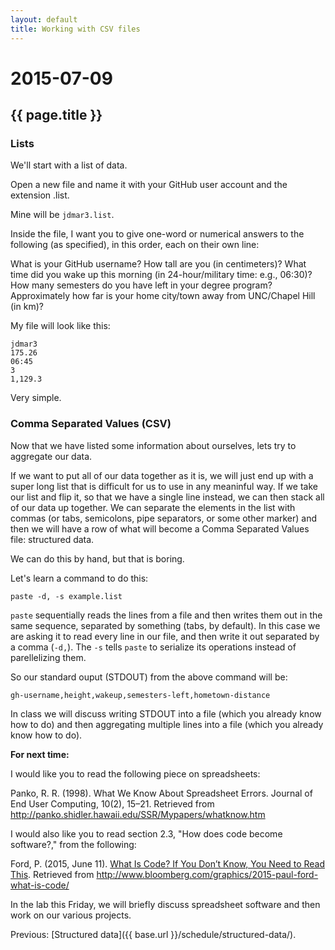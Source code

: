 ```yaml
---
layout: default
title: Working with CSV files
---
```


# 2015-07-09
## {{ page.title }}

### Lists

We'll start with a list of data. 

Open a new file and name it with your GitHub user account and the extension .list. 

Mine will be `jdmar3.list`. 

Inside the file, I want you to give one-word or numerical answers to the following (as specified), in this order, each on their own line:

What is your GitHub username?
How tall are you (in centimeters)?
What time did you wake up this morning (in 24-hour/military time: e.g., 06:30)?
How many semesters do you have left in your degree program? 
Approximately how far is your home city/town away from UNC/Chapel Hill (in km)?

My file will look like this:

```
jdmar3
175.26
06:45
3
1,129.3
```

Very simple. 

### Comma Separated Values (CSV)

Now that we have listed some information about ourselves, lets try to aggregate our data. 

If we want to put all of our data together as it is, we will just end up with a super long list that is difficult for us to use in any meaninful way. 
If we take our list and flip it, so that we have a single line instead, we can then stack all of our data up together. 
We can separate the elements in the list with commas (or tabs, semicolons, pipe separators, or some other marker) and then we will have a row of what will become a Comma Separated Values file: structured data. 

We can do this by hand, but that is boring. 

Let's learn a command to do this:

`paste -d, -s example.list` 

`paste` sequentially reads the lines from a file and then writes them out in the same sequence, separated by something (tabs, by default). 
In this case we are asking it to read every line in our file, and then write it out separated by a comma (`-d,`). 
The `-s` tells `paste` to serialize its operations instead of parellelizing them. 

So our standard ouput (STDOUT) from the above command will be:

```
gh-username,height,wakeup,semesters-left,hometown-distance
```

In class we will discuss writing STDOUT into a file (which you already know how to do) and then aggregating multiple lines into a file (which you already know how to do). 

**For next time:**

I would like you to read the following piece on spreadsheets:

Panko, R. R. (1998). What We Know About Spreadsheet Errors. Journal of End User Computing, 10(2), 15–21. Retrieved from http://panko.shidler.hawaii.edu/SSR/Mypapers/whatknow.htm

I would also like you to read section 2.3, "How does code become software?," from the following: 

Ford, P. (2015, June 11). [What Is Code? If You Don’t Know, You Need to Read This](http://www.bloomberg.com/graphics/2015-paul-ford-what-is-code/). Retrieved from http://www.bloomberg.com/graphics/2015-paul-ford-what-is-code/

In the lab this Friday, we will briefly discuss spreadsheet software and then work on our various projects. 

Previous: [Structured data]({{ base.url }}/schedule/structured-data/).